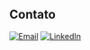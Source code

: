 ## Contato

[![Email](https://img.shields.io/badge/Email-D14836?style=for-the-badge&logo=gmail&logoColor=white)](mailto:seuemail@gmail.com)
[![LinkedIn](https://img.shields.io/badge/LinkedIn-0077B5?style=for-the-badge&logo=linkedin&logoColor=white)](https://www.linkedin.com/in/seuperfil/)
